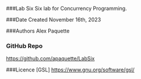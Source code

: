 ###Lab Six
Six lab for Concurrency Programming.

###Date Created
November 16th, 2023

###Authors
Alex Paquette

### GitHub Repo
https://github.com/apaquette/LabSix

###Licence
[GSL] https://www.gnu.org/software/gsl/
